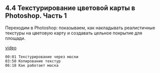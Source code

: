 ## 4.4 Текстурирование цветовой карты в Photoshop. Часть 1

Переходим в Photoshop: показываем, как накладывать реалистичные текстуры на цветовую карту и создавать цельное покрытие для площади.

[video](https://player.softculture.cc/embed/online/SKC/SKC_85.27.04_L4-4_Texturing_Photoshop_Part1)

``` chapters
00:01 Текстурирование через маски
03:50 Копирование текстур
06:18 Как работает маска
```